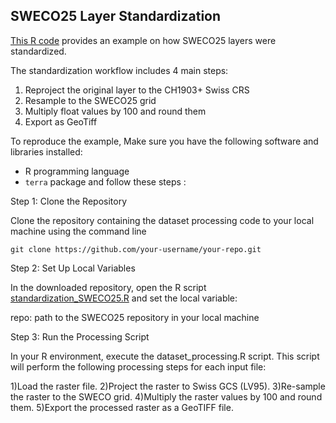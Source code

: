 ## SWECO25 Layer Standardization

[This R code](https://github.com/NKulling/SWECO25/blob/main/layer_standardization_example/standardization_SWECO25.R) provides an example on how SWECO25 layers were standardized.

The standardization workflow includes 4 main steps: 

1) Reproject the original layer to the CH1903+ Swiss CRS 
2) Resample to the SWECO25 grid 
3) Multiply float values by 100 and round them
4) Export as GeoTiff

To reproduce the example, Make sure you have the following software and libraries installed:
- R programming language
- `terra` package
and follow these steps :

Step 1: Clone the Repository

Clone the repository containing the dataset processing code to your local machine using the command line

```console
git clone https://github.com/your-username/your-repo.git
```

Step 2: Set Up Local Variables

In the downloaded repository, open the R script [standardization_SWECO25.R](https://github.com/NKulling/SWECO25/blob/main/layer_standardization_example/standardization_SWECO25.R) and set the local variable:

repo: path to the SWECO25 repository in your local machine 

Step 3: Run the Processing Script

In your R environment, execute the dataset_processing.R script. This script will perform the following processing steps for each input file:

1)Load the raster file.
2)Project the raster to Swiss GCS (LV95).
3)Re-sample the raster to the SWECO grid.
4)Multiply the raster values by 100 and round them.
5)Export the processed raster as a GeoTIFF file.
